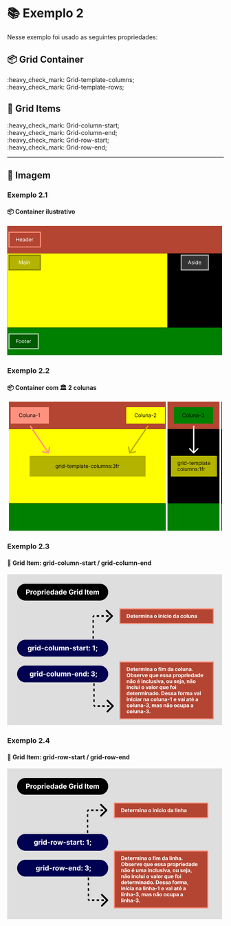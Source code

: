 # :books: Exemplo 2

<p>Nesse exemplo foi usado as seguintes propriedades:</p>

## :package: Grid Container

<p>    
    :heavy_check_mark: Grid-template-columns;<br>
    :heavy_check_mark: Grid-template-rows;<br>          
</p>

## :pencil: Grid Items

<p>        
    :heavy_check_mark: Grid-column-start;<br>    
    :heavy_check_mark: Grid-column-end;<br>    
    :heavy_check_mark: Grid-row-start;<br>    
    :heavy_check_mark: Grid-row-end;<br>    
</p>

---

## :art: Imagem 

### Exemplo 2.1
#### :package: Container ilustrativo

<img alt="container" src="../../img/01-AULA-ex-2-container-2.png">

### Exemplo 2.2

#### :package: Container com :classical_building: 2 colunas

<img alt="container grid container com 2 colunas" src="../../img/01-AULA-ex-2-ex3-container-3.png">

### Exemplo 2.3

#### :pencil: Grid Item: grid-column-start / grid-column-end

<img alt="grid item explicacao grid column" src="../../img/explicacao-gc-start-end.png">

### Exemplo 2.4

#### :pencil: Grid Item: grid-row-start / grid-row-end

<img alt="grid item explicacao grid column" src="../../img/explicacao-gr-start-end.png">
